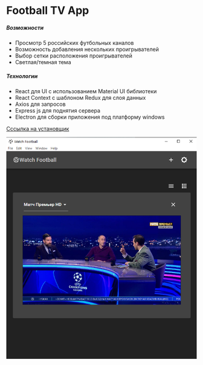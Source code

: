 # Football TV App
##### Возможности
* Просмотр 5 российских футбольных каналов 
* Возможность добавления нескольких проигрывателей
* Выбор сетки расположения проигрывателей
* Светлая/темная тема


##### Технологии
* React для UI с использованием Material UI библиотеки
* React Context c шаблоном Redux  для слоя данных
* Axios для запросов
* Express js для поднятия сервера
* Electron для сборки приложения под платформу windows


[Сссылка на установщик](https://www.dropbox.com/s/vw3tclol0d5xbi7/tvappSetup0.1.0.exe?dl=0)

![img](https://github.com/YogurtWithSpoon/PicturesForProjects/blob/master/tvapp.png?raw=true)
